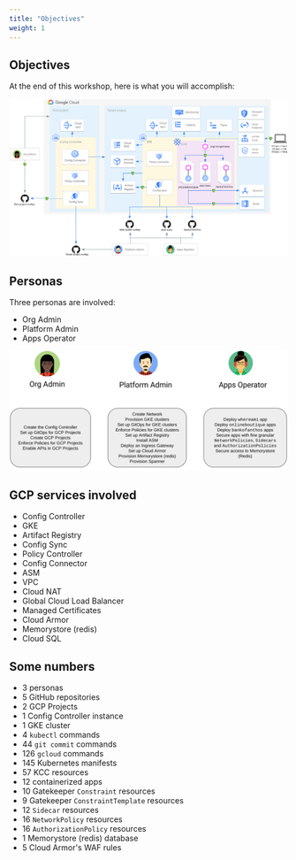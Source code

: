 ```yaml
---
title: "Objectives"
weight: 1
---
```

## Objectives

At the end of this workshop, here is what you will accomplish:

![Workshop Architecture diagram](/images/architecture.png)

## Personas

Three personas are involved:
- Org Admin
- Platform Admin
- Apps Operator

![Personas](/images/personas.png)

## GCP services involved

- Config Controller
- GKE
- Artifact Registry
- Config Sync
- Policy Controller
- Config Connector
- ASM
- VPC
- Cloud NAT
- Global Cloud Load Balancer
- Managed Certificates
- Cloud Armor
- Memorystore (redis)
- Cloud SQL

## Some numbers

- 3 personas
- 5 GitHub repositories
- 2 GCP Projects
- 1 Config Controller instance
- 1 GKE cluster
- 4 `kubectl` commands
- 44 `git commit` commands
- 126 `gcloud` commands
- 145 Kubernetes manifests
- 57 KCC resources
- 12 containerized apps
- 10 Gatekeeper `Constraint` resources
- 9 Gatekeeper `ConstraintTemplate` resources
- 12 `Sidecar` resources
- 16 `NetworkPolicy` resources
- 16 `AuthorizationPolicy` resources
- 1 Memorystore (redis) database
- 5 Cloud Armor's WAF rules